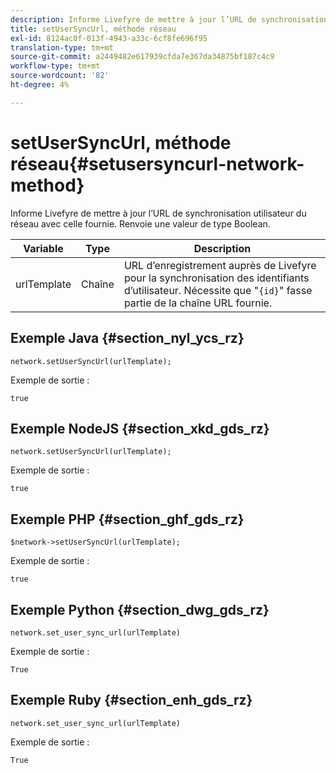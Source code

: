 ```yaml
---
description: Informe Livefyre de mettre à jour l’URL de synchronisation utilisateur du réseau avec celle fournie. Renvoie une valeur de type Boolean.
title: setUserSyncUrl, méthode réseau
exl-id: 8124ac0f-013f-4943-a33c-6cf8fe696f95
translation-type: tm+mt
source-git-commit: a2449482e617939cfda7e367da34875bf187c4c9
workflow-type: tm+mt
source-wordcount: '82'
ht-degree: 4%

---
```


# setUserSyncUrl, méthode réseau{#setusersyncurl-network-method}

Informe Livefyre de mettre à jour l’URL de synchronisation utilisateur du réseau avec celle fournie. Renvoie une valeur de type Boolean.

| Variable | Type | Description |
|--- |--- |--- |
| urlTemplate | Chaîne | URL d’enregistrement auprès de Livefyre pour la synchronisation des identifiants d’utilisateur. Nécessite que &quot;`{id}`&quot; fasse partie de la chaîne URL fournie. |

## Exemple Java {#section_nyl_ycs_rz}

```
network.setUserSyncUrl(urlTemplate); 
```

Exemple de sortie :

```
true
```

## Exemple NodeJS {#section_xkd_gds_rz}

```
network.setUserSyncUrl(urlTemplate); 
```

Exemple de sortie :

```
true
```

## Exemple PHP {#section_ghf_gds_rz}

```
$network->setUserSyncUrl(urlTemplate); 
```

Exemple de sortie :

```
true
```

## Exemple Python {#section_dwg_gds_rz}

```
network.set_user_sync_url(urlTemplate) 
```

Exemple de sortie :

```
True
```

## Exemple Ruby {#section_enh_gds_rz}

```
network.set_user_sync_url(urlTemplate) 
```

Exemple de sortie :

```
True
```

